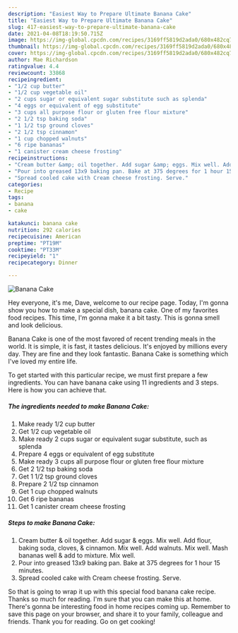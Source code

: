 ```yaml
---
description: "Easiest Way to Prepare Ultimate Banana Cake"
title: "Easiest Way to Prepare Ultimate Banana Cake"
slug: 417-easiest-way-to-prepare-ultimate-banana-cake
date: 2021-04-08T18:19:50.715Z
image: https://img-global.cpcdn.com/recipes/3169ff5819d2ada0/680x482cq70/banana-cake-recipe-main-photo.jpg
thumbnail: https://img-global.cpcdn.com/recipes/3169ff5819d2ada0/680x482cq70/banana-cake-recipe-main-photo.jpg
cover: https://img-global.cpcdn.com/recipes/3169ff5819d2ada0/680x482cq70/banana-cake-recipe-main-photo.jpg
author: Mae Richardson
ratingvalue: 4.4
reviewcount: 33868
recipeingredient:
- "1/2 cup butter"
- "1/2 cup vegetable oil"
- "2 cups sugar or equivalent sugar substitute such as splenda"
- "4 eggs or equivalent of egg substitute"
- "3 cups all purpose flour or gluten free flour mixture"
- "2 1/2 tsp baking soda"
- "1 1/2 tsp ground cloves"
- "2 1/2 tsp cinnamon"
- "1 cup chopped walnuts"
- "6 ripe bananas"
- "1 canister cream cheese frosting"
recipeinstructions:
- "Cream butter &amp; oil together. Add sugar &amp; eggs. Mix well. Add flour, baking soda, cloves, &amp; cinnamon. Mix well. Add walnuts. Mix well. Mash bananas well &amp; add to mixture. Mix well."
- "Pour into greased 13x9 baking pan. Bake at 375 degrees for 1 hour 15 minutes."
- "Spread cooled cake with Cream cheese frosting. Serve."
categories:
- Recipe
tags:
- banana
- cake

katakunci: banana cake 
nutrition: 292 calories
recipecuisine: American
preptime: "PT19M"
cooktime: "PT33M"
recipeyield: "1"
recipecategory: Dinner

---
```



![Banana Cake](https://img-global.cpcdn.com/recipes/3169ff5819d2ada0/680x482cq70/banana-cake-recipe-main-photo.jpg)

Hey everyone, it's me, Dave, welcome to our recipe page. Today, I'm gonna show you how to make a special dish, banana cake. One of my favorites food recipes. This time, I'm gonna make it a bit tasty. This is gonna smell and look delicious.

Banana Cake is one of the most favored of recent trending meals in the world. It is simple, it is fast, it tastes delicious. It's enjoyed by millions every day. They are fine and they look fantastic. Banana Cake is something which I've loved my entire life.




To get started with this particular recipe, we must first prepare a few ingredients. You can have banana cake using 11 ingredients and 3 steps. Here is how you can achieve that.

<!--inarticleads1-->

##### The ingredients needed to make Banana Cake:

1. Make ready 1/2 cup butter
1. Get 1/2 cup vegetable oil
1. Make ready 2 cups sugar or equivalent sugar substitute, such as splenda
1. Prepare 4 eggs or equivalent of egg substitute
1. Make ready 3 cups all purpose flour or gluten free flour mixture
1. Get 2 1/2 tsp baking soda
1. Get 1 1/2 tsp ground cloves
1. Prepare 2 1/2 tsp cinnamon
1. Get 1 cup chopped walnuts
1. Get 6 ripe bananas
1. Get 1 canister cream cheese frosting




<!--inarticleads2-->

##### Steps to make Banana Cake:

1. Cream butter &amp; oil together. Add sugar &amp; eggs. Mix well. Add flour, baking soda, cloves, &amp; cinnamon. Mix well. Add walnuts. Mix well. Mash bananas well &amp; add to mixture. Mix well.
1. Pour into greased 13x9 baking pan. Bake at 375 degrees for 1 hour 15 minutes.
1. Spread cooled cake with Cream cheese frosting. Serve.




So that is going to wrap it up with this special food banana cake recipe. Thanks so much for reading. I'm sure that you can make this at home. There's gonna be interesting food in home recipes coming up. Remember to save this page on your browser, and share it to your family, colleague and friends. Thank you for reading. Go on get cooking!
